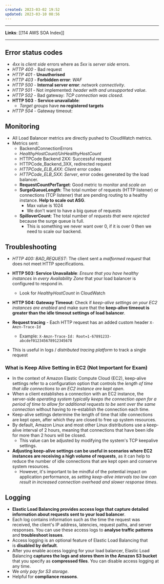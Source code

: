 ```yaml
---
created: 2023-03-02 19:52
updated: 2023-03-10 08:56
---
```

---
**Links**: [[114 AWS SOA Index]]

---
## Error status codes
- *4xx* is *client side* errors where as *5xx* is *server side* errors.
- *HTTP 400* - Bad request
- *HTTP 401* - **Unauthorised**
- *HTTP 403* - **Forbidden error**: *WAF* 
- *HTTP 500* - **Internal server error**: *network connectivity*.
- *HTTP 501* - Not implemented: *header with and unsupported value*.
- *HTTP 502* - Bad gateway: *TCP connection was closed*.
- **HTTP 503** - **Service unavailable**: 
	- *Target groups* have **no registered targets**
- *HTTP 504* - Gateway timeout:  

## Monitoring
- All Load Balancer metrics are directly pushed to CloudWatch metrics.
- Metrics sent:
	- BackendConnectionErrors
	- *HealthyHostCount/UnHealthyHostCount*
	- HTTPCode Backend 2XX: Successful request
	- HTTPCode_Backend_3XX, redirected request
	- *HTTPCode_ELB_4XX*: *Client* error codes
	- *HTTPCode_ELB_5XX*: *Server*, error codes generated by the load balancer.
	- **RequestCountPerTarget**: Good metric to monitor and *scale on*
	- **SurgeQueueLength**: The total number of requests (HTTP listener) or connections (TCP listener) that are pending routing to a healthy instance. **Help to scale out ASG**. 
		- Max value is 1024
		- We don't want to have a big queue of requests
	- **SpilloverCount**: The total number of *requests that were rejected* because the surge queue is full.
		- This is something we never want over 0, if it is over 0 then we need to scale our backend.

## Troubleshooting
- *HTTP 400: BAD_REQUEST*: The client sent a *malformed request* that does not meet HTTP specifications.
- **HTTP 503: Service Unavailable**: *Ensure that you have healthy instances* in *every Availability Zone* that your load balancer is configured to respond in.
	- Look for *HealthyHostCount* in CloudWatch
- **HTTP 504: Gateway Timeout**: Check if *keep-alive settings on your EC2 instances are enabled* and make sure that the **keep-alive timeout is greater than the idle timeout settings of load balancer**.

- **Request tracing** - Each HTTP request has an added custom header `X-Amzn-Trace-Id`
	- Example: `X-Amzn-Trace-Id: Root=1-67891233-abcdef012345678912345678`
- This is useful in logs / *distributed tracing platform* to track a single request

### What is Keep Alive Setting in EC2 (Not Important for Exam)
- In the context of Amazon Elastic Compute Cloud (EC2), keep-alive settings refer to a configuration option that controls the *length of time that idle connections to an EC2 instance are kept open*. 
- When a client establishes a connection with an EC2 instance, the server-side *operating system typically keeps the connection open for a period of time to allow for additional requests to be sent over the same connection* without having to re-establish the connection each time.
- Keep-alive settings determine the length of time that idle connections are kept open, after which they are closed to free up system resources. 
- By default, Amazon Linux and most other Linux distributions use a keep-alive interval of 2 hours, meaning that connections that have been idle for more than 2 hours will be closed. 
	- This value can be adjusted by modifying the system's TCP keepalive settings.
- **Adjusting keep-alive settings can be useful in scenarios where EC2 instances are receiving a high volume of requests**, as it can help to reduce the number of idle connections that are kept open and conserve system resources. 
	- However, it's important to be mindful of the potential impact on application performance, as *setting keep-alive intervals too low can result in increased connection overhead and slower response times*.

## Logging
- **Elastic Load Balancing provides access logs that capture detailed information about requests sent to your load balancer**.
-  Each log contains information such as the time the request was received, the client's IP address, latencies, request paths, and server responses. You can use these access logs to **analyse traffic patterns** and **troubleshoot issues**.
-   Access logging is an optional feature of Elastic Load Balancing that is **disabled by default**.
-   After you enable access logging for your load balancer, Elastic Load Balancing **captures the logs and stores them in the Amazon S3 bucket** that you specify as **compressed files**. You can disable access logging at any time.
- We *only pay for S3 storage*.
- Helpful for **compliance reasons**.